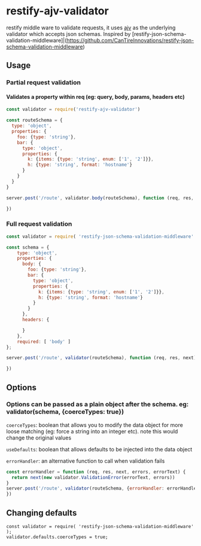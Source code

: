 # restify-ajv-validator

restify middle ware to validate requests, it uses [ajv](https://github.com/epoberezkin/ajv) as the underlying validator which accepts json schemas. Inspired by [restify-json-schema-validation-middleware]|(https://github.com/CanTireInnovations/restify-json-schema-validation-middleware)

## Usage

### Partial request validation
#### Validates a property within req (eg: query, body, params, headers etc)
```JavaScript
const validator = require('restify-ajv-validator')

const routeSchema = {
  type: 'object',
  properties: {
    foo: {type: 'string'},
    bar: {
      type: 'object',
      properties: {
        k: {items: {type: 'string', enum: ['1', '2']}},
        h: {type: 'string', format: 'hostname'}
      }
    }
  }
}

server.post('/route', validator.body(routeSchema), function (req, res, next) {

})
```

### Full request validation

```JavaScript
const validator = require( 'restify-json-schema-validation-middleware' );

const schema = {
    type: 'object',
    properties: {
      body: {
        foo: {type: 'string'},
        bar: {
          type: 'object',
          properties: {
            k: {items: {type: 'string', enum: ['1', '2']}},
            h: {type: 'string', format: 'hostname'}
          }
        }
      },
      headers: {

      }
    },
    required: [ 'body' ]
};

server.post('/route', validator(routeSchema), function (req, res, next) {

})
```
## Options
### Options can be passed as a plain object after the schema. eg: validator(schema, {coerceTypes: true})

`coerceTypes`: boolean that allows you to modify the data object for more loose matching (eg: force a string into an integer etc). note this would change the original values

`useDefaults`: boolean that allows defaults to be injected into the data object

`errorHandler`: an alternative function to call when validation fails

```JavaScript
const errorHandler = function (req, res, next, errors, errorText) {
  return next(new validator.ValidationError(errorText, errors))
}
server.post('/route', validator(routeSchema, {errorHandler: errorHandler}), function (req, res, next) {
})
```

## Changing defaults
```
const validator = require( 'restify-json-schema-validation-middleware' );
validator.defaults.coerceTypes = true;
```
